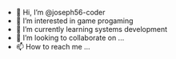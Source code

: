 - 👋 Hi, I’m @joseph56-coder
- 👀 I’m interested in game progaming
- 🌱 I’m currently learning systems development
- 💞️ I’m looking to collaborate on ...
- 📫 How to reach me ...

<!---
joseph56-coder/joseph56-coder is a ✨ special ✨ repository because its `README.md` (this file) appears on your GitHub profile.
You can click the Preview link to take a look at your changes.
--->
